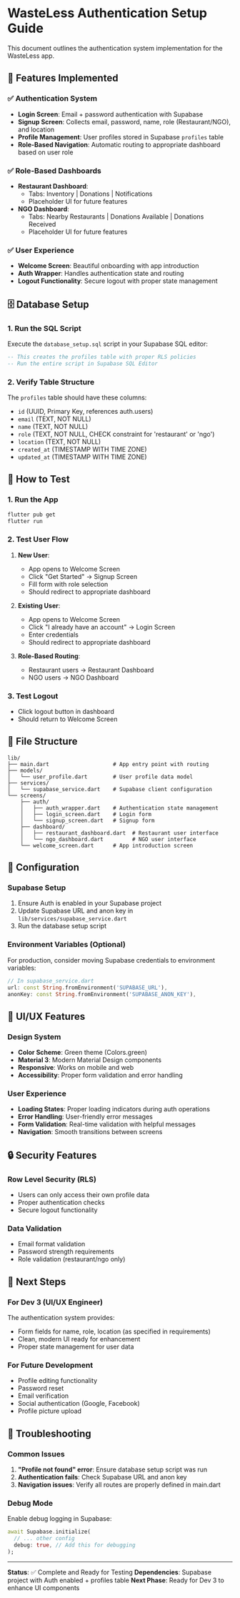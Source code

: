 # WasteLess Authentication Setup Guide

This document outlines the authentication system implementation for the WasteLess app.

## 🎯 Features Implemented

### ✅ Authentication System
- **Login Screen**: Email + password authentication with Supabase
- **Signup Screen**: Collects email, password, name, role (Restaurant/NGO), and location
- **Profile Management**: User profiles stored in Supabase `profiles` table
- **Role-Based Navigation**: Automatic routing to appropriate dashboard based on user role

### ✅ Role-Based Dashboards
- **Restaurant Dashboard**: 
  - Tabs: Inventory | Donations | Notifications
  - Placeholder UI for future features
- **NGO Dashboard**:
  - Tabs: Nearby Restaurants | Donations Available | Donations Received
  - Placeholder UI for future features

### ✅ User Experience
- **Welcome Screen**: Beautiful onboarding with app introduction
- **Auth Wrapper**: Handles authentication state and routing
- **Logout Functionality**: Secure logout with proper state management

## 🗄️ Database Setup

### 1. Run the SQL Script
Execute the `database_setup.sql` script in your Supabase SQL editor:

```sql
-- This creates the profiles table with proper RLS policies
-- Run the entire script in Supabase SQL Editor
```

### 2. Verify Table Structure
The `profiles` table should have these columns:
- `id` (UUID, Primary Key, references auth.users)
- `email` (TEXT, NOT NULL)
- `name` (TEXT, NOT NULL)
- `role` (TEXT, NOT NULL, CHECK constraint for 'restaurant' or 'ngo')
- `location` (TEXT, NOT NULL)
- `created_at` (TIMESTAMP WITH TIME ZONE)
- `updated_at` (TIMESTAMP WITH TIME ZONE)

## 🚀 How to Test

### 1. Run the App
```bash
flutter pub get
flutter run
```

### 2. Test User Flow
1. **New User**: 
   - App opens to Welcome Screen
   - Click "Get Started" → Signup Screen
   - Fill form with role selection
   - Should redirect to appropriate dashboard

2. **Existing User**:
   - App opens to Welcome Screen
   - Click "I already have an account" → Login Screen
   - Enter credentials
   - Should redirect to appropriate dashboard

3. **Role-Based Routing**:
   - Restaurant users → Restaurant Dashboard
   - NGO users → NGO Dashboard

### 3. Test Logout
- Click logout button in dashboard
- Should return to Welcome Screen

## 📁 File Structure

```
lib/
├── main.dart                    # App entry point with routing
├── models/
│   └── user_profile.dart        # User profile data model
├── services/
│   └── supabase_service.dart    # Supabase client configuration
└── screens/
    ├── auth/
    │   ├── auth_wrapper.dart    # Authentication state management
    │   ├── login_screen.dart    # Login form
    │   └── signup_screen.dart   # Signup form
    ├── dashboard/
    │   ├── restaurant_dashboard.dart  # Restaurant user interface
    │   └── ngo_dashboard.dart         # NGO user interface
    └── welcome_screen.dart      # App introduction screen
```

## 🔧 Configuration

### Supabase Setup
1. Ensure Auth is enabled in your Supabase project
2. Update Supabase URL and anon key in `lib/services/supabase_service.dart`
3. Run the database setup script

### Environment Variables (Optional)
For production, consider moving Supabase credentials to environment variables:

```dart
// In supabase_service.dart
url: const String.fromEnvironment('SUPABASE_URL'),
anonKey: const String.fromEnvironment('SUPABASE_ANON_KEY'),
```

## 🎨 UI/UX Features

### Design System
- **Color Scheme**: Green theme (Colors.green)
- **Material 3**: Modern Material Design components
- **Responsive**: Works on mobile and web
- **Accessibility**: Proper form validation and error handling

### User Experience
- **Loading States**: Proper loading indicators during auth operations
- **Error Handling**: User-friendly error messages
- **Form Validation**: Real-time validation with helpful messages
- **Navigation**: Smooth transitions between screens

## 🔒 Security Features

### Row Level Security (RLS)
- Users can only access their own profile data
- Proper authentication checks
- Secure logout functionality

### Data Validation
- Email format validation
- Password strength requirements
- Role validation (restaurant/ngo only)

## 🚀 Next Steps

### For Dev 3 (UI/UX Engineer)
The authentication system provides:
- Form fields for name, role, location (as specified in requirements)
- Clean, modern UI ready for enhancement
- Proper state management for user data

### For Future Development
- Profile editing functionality
- Password reset
- Email verification
- Social authentication (Google, Facebook)
- Profile picture upload

## 🐛 Troubleshooting

### Common Issues
1. **"Profile not found" error**: Ensure database setup script was run
2. **Authentication fails**: Check Supabase URL and anon key
3. **Navigation issues**: Verify all routes are properly defined in main.dart

### Debug Mode
Enable debug logging in Supabase:
```dart
await Supabase.initialize(
  // ... other config
  debug: true, // Add this for debugging
);
```

---

**Status**: ✅ Complete and Ready for Testing
**Dependencies**: Supabase project with Auth enabled + profiles table
**Next Phase**: Ready for Dev 3 to enhance UI components

